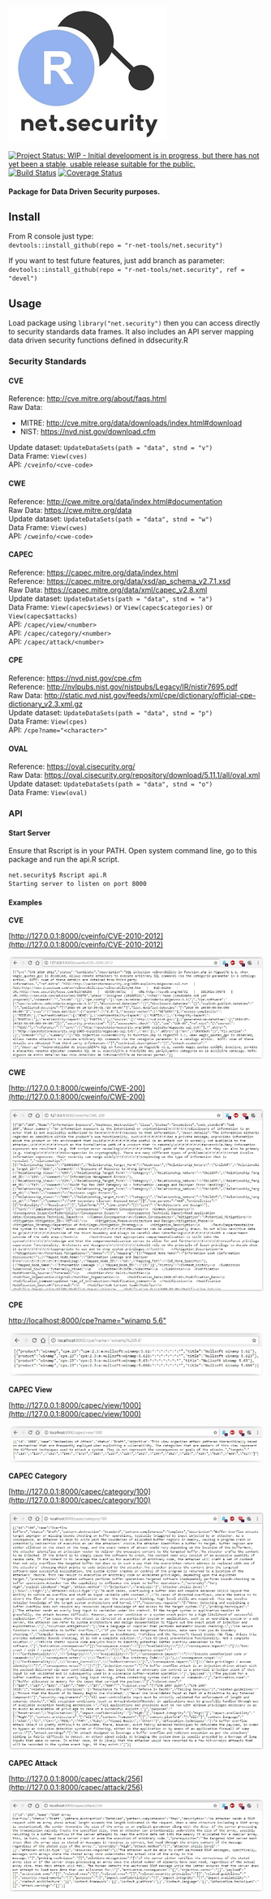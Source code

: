 ![Alt text](img/net.security.tiny.jpg?raw=true "net.security")

[![Project Status: WIP - Initial development is in progress, but there has not yet been a stable, usable release suitable for the public.](http://www.repostatus.org/badges/latest/wip.svg)](http://www.repostatus.org/#wip) 
[![Build Status](https://travis-ci.org/r-net-tools/net.security.svg?branch=master)](https://travis-ci.org/r-net-tools/net.security) 
[![Coverage Status](https://coveralls.io/repos/github/r-net-tools/net.security/badge.svg?branch=master)](https://coveralls.io/github/r-net-tools/net.security?branch=master)


#### Package for Data Driven Security purposes.

## Install

From R console just type:  
`devtools::install_github(repo = "r-net-tools/net.security")`  

If you want to test future features, just add branch as parameter:  
`devtools::install_github(repo = "r-net-tools/net.security", ref = "devel")`  

## Usage
Load package using `library("net.security")` then you can access directly to security standards data frames.
It also includes an API server mapping data driven security functions defined in ddsecurity.R

### Security Standards
#### CVE
Reference: http://cve.mitre.org/about/faqs.html  
Raw Data:
 - MITRE: http://cve.mitre.org/data/downloads/index.html#download
 - NIST: https://nvd.nist.gov/download.cfm  

Update dataset: `UpdateDataSets(path = "data", stnd = "v")`  
Data Frame: `View(cves)`  
API: `/cveinfo/<cve-code>`   

#### CWE
Reference: http://cwe.mitre.org/data/index.html#documentation  
Raw Data: https://cwe.mitre.org/data  
Update dataset: `UpdateDataSets(path = "data", stnd = "w")`  
Data Frame: `View(cwes)`  
API: `/cweinfo/<cwe-code>`

#### CAPEC
Reference: https://capec.mitre.org/data/index.html  
Reference: https://capec.mitre.org/data/xsd/ap_schema_v2.7.1.xsd  
Raw Data: https://capec.mitre.org/data/xml/capec_v2.8.xml  
Update dataset: `UpdateDataSets(path = "data", stnd = "a")`  
Data Frame: `View(capec$views)` or `View(capec$categories)` or `View(capec$attacks)`  
API: `/capec/view/<number>`  
API: `/capec/category/<number>`  
API: `/capec/attack/<number>`  

#### CPE
Reference: https://nvd.nist.gov/cpe.cfm  
Reference: http://nvlpubs.nist.gov/nistpubs/Legacy/IR/nistir7695.pdf  
Raw Data: http://static.nvd.nist.gov/feeds/xml/cpe/dictionary/official-cpe-dictionary_v2.3.xml.gz  
Update dataset: `UpdateDataSets(path = "data", stnd = "p")`  
Data Frame: `View(cpes)`  
API: `/cpe?name="<character>"`  
 
#### OVAL
Reference: https://oval.cisecurity.org/  
Raw Data: https://oval.cisecurity.org/repository/download/5.11.1/all/oval.xml  
Update dataset: `UpdateDataSets(path = "data", stnd = "o")`  
Data Frame: `View(oval)`  

### API
#### Start Server
Ensure that Rscript is in your PATH. Open system command line, go to this package and run the api.R script.
```bash
net.security$ Rscript api.R
Starting server to listen on port 8000
```

#### Examples

**CVE**  

[http://127.0.0.1:8000/cveinfo/CVE-2010-2012](http://127.0.0.1:8000/cveinfo/CVE-2010-2012)

![Alt text](img/api.screenshot.cve.jpg?raw=true "api net.security")

**CWE**

[http://127.0.0.1:8000/cweinfo/CWE-200](http://127.0.0.1:8000/cweinfo/CWE-200)

![Alt text](img/api.screenshot.cwe.jpg?raw=true "api net.security")

**CPE**

[http://localhost:8000/cpe?name="winamp 5.6"](http://localhost:8000/cpe?name=%22winamp%205.6%22)

![Alt text](img/api.screenshot.cpe.jpg?raw=true "api net.security")

**CAPEC View**

[http://127.0.0.1:8000/capec/view/1000](http://127.0.0.1:8000/capec/view/1000)

![Alt text](img/api.screenshot.capec.view.jpg?raw=true "api net.security")

**CAPEC Category**

[http://127.0.0.1:8000/capec/category/100](http://127.0.0.1:8000/capec/category/100)

![Alt text](img/api.screenshot.capec.category.jpg?raw=true "api net.security")

**CAPEC Attack**

[http://127.0.0.1:8000/capec/attack/256](http://127.0.0.1:8000/capec/attack/256)

![Alt text](img/api.screenshot.capec.attack.jpg?raw=true "api net.security")
